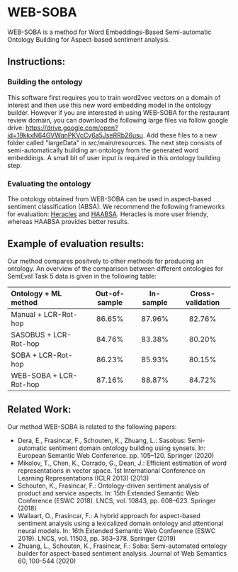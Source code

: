 # WEB-SOBA
WEB-SOBA is a method for Word Embeddings-Based Semi-automatic Ontology Building for Aspect-based sentiment analysis.

## Instructions: 

### Building the ontology
This software first requires you to train word2vec vectors on a domain of interest and then use this new word embedding model in the ontology builder. However if you are interested in using WEB-SOBA for the restaurant review domain, you can download the following large files via follow google drive: https://drive.google.com/open?id=19kkxN64GVWqnPKVcCy6a5JseRRb26usu. Add these files to a new folder called "largeData" in src/main/resources. The next step consists of semi-automatically building an ontology from the generated word embeddings. A small bit of user input is required in this ontology building step.

### Evaluating the ontology
The ontology obtained from WEB-SOBA can be used in aspect-based sentiment classification (ABSA). We recommend the following frameworks for evaluation: [Heracles](https://github.com/KSchouten/Heracles) and [HAABSA](https://github.com/ofwallaart/HAABSA). Heracles is more user friendy, whereas HAABSA provides better results.

## Example of evaluation results:
Our method compares positvely to other methods for producing an ontology. An overview of the comparison between different ontologies for SemEval Task 5 data is given in the following table:

| Ontology + ML method| Out-of-sample  | In-sample  | Cross-validation |
| :------------------- |:-------------:| :---------:| :-----------------: | 
| Manual + LCR-Rot-hop   | 86.65% | 87.96% | 82.76% |
| SASOBUS + LCR-Rot-hop  | 84.76% | 83.38% | 80.20% |
| SOBA + LCR-Rot-hop  | 86.23% | 85.93% | 80.15% |
| WEB-SOBA + LCR-Rot-hop  | 87.16% | 88.87% | 84.72% |

## Related Work: ##
Our method WEB-SOBA is related to the following papers:
-  Dera, E., Frasincar, F., Schouten, K., Zhuang, L.: Sasobus: Semi-automatic sentiment domain ontology building using synsets. In: European Semantic Web Conference. pp. 105–120. Springer (2020)
- Mikolov, T., Chen, K., Corrado, G., Dean, J.: Efficient estimation of word representations in vector space. 1st International Conference on Learning Representations
(ICLR 2013) (2013)
- Schouten, K., Frasincar, F.: Ontology-driven sentiment analysis of product and
service aspects. In: 15th Extended Semantic Web Conference (ESWC 2018). LNCS, vol. 10843, pp. 608–623. Springer (2018)
- Wallaart, O., Frasincar, F.: A hybrid approach for aspect-based sentiment analysis
using a lexicalized domain ontology and attentional neural models. In: 16th Extended Semantic Web Conference (ESWC 2019). LNCS, vol. 11503, pp. 363–378. Springer (2019)
- Zhuang, L., Schouten, K., Frasincar, F.: Soba: Semi-automated ontology builder
for aspect-based sentiment analysis. Journal of Web Semantics 60, 100–544 (2020)

